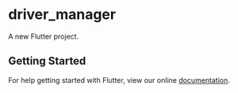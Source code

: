 # driver_manager

A new Flutter project.

## Getting Started

For help getting started with Flutter, view our online
[documentation](https://flutter.io/).
